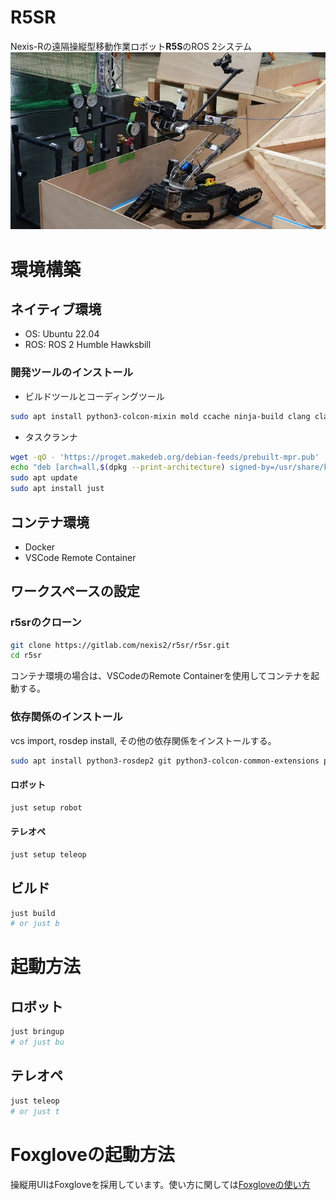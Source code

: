 # R5SR
Nexis-Rの遠隔操縦型移動作業ロボット**R5S**のROS 2システム\
![r5s](images/r5s.JPG)

# 環境構築

## ネイティブ環境

- OS: Ubuntu 22.04
- ROS: ROS 2 Humble Hawksbill

### 開発ツールのインストール

- ビルドツールとコーディングツール
```bash
sudo apt install python3-colcon-mixin mold ccache ninja-build clang clangd clang-format cmake-format python3-pep8
```

- タスクランナ
```bash
wget -qO - 'https://proget.makedeb.org/debian-feeds/prebuilt-mpr.pub' | gpg --dearmor | sudo tee /usr/share/keyrings/prebuilt-mpr-archive-keyring.gpg 1> /dev/null
echo "deb [arch=all,$(dpkg --print-architecture) signed-by=/usr/share/keyrings/prebuilt-mpr-archive-keyring.gpg] https://proget.makedeb.org prebuilt-mpr $(lsb_release -cs)" | sudo tee /etc/apt/sources.list.d/prebuilt-mpr.list
sudo apt update
sudo apt install just
```

## コンテナ環境

- Docker
- VSCode Remote Container

## ワークスペースの設定

### r5srのクローン

```bash
git clone https://gitlab.com/nexis2/r5sr/r5sr.git
cd r5sr
```

コンテナ環境の場合は、VSCodeのRemote Containerを使用してコンテナを起動する。

### 依存関係のインストール

vcs import, rosdep install, その他の依存関係をインストールする。
```bash
sudo apt install python3-rosdep2 git python3-colcon-common-extensions python3-vcstool
```
#### ロボット

```bash
just setup robot
```

#### テレオペ

```bash
just setup teleop
```

## ビルド
```bash
just build
# or just b
```

# 起動方法

## ロボット
```bash
just bringup
# of just bu
```

## テレオペ
```bash
just teleop
# or just t
```

# Foxgloveの起動方法
操縦用UIはFoxgloveを採用しています。使い方に関しては[Foxgloveの使い方](docs/how_to_use_foxglove.md)